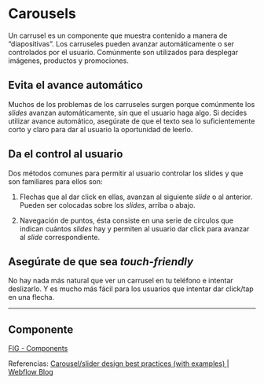 # Carousels

Un carrusel es un componente que muestra contenido a manera de “diapositivas”. Los carruseles pueden avanzar automáticamente o ser controlados por el usuario. Comúnmente son utilizados para desplegar imágenes, productos y promociones.

## Evita el avance automático

Muchos de los problemas de los carruseles surgen porque comúnmente los _slides_ avanzan automáticamente, sin que el usuario haga algo. Si decides utilizar avance automático, asegúrate de que el texto sea lo suficientemente corto y claro para dar al usuario la oportunidad de leerlo.

## Da el control al usuario

Dos métodos comunes para permitir al usuario controlar los slides y que son familiares para ellos son:

1.  Flechas que al dar click en ellas, avanzan al siguiente _slide_ o al anterior. Pueden ser colocadas sobre los _slides_, arriba o abajo.
    
2.  Navegación de puntos, ésta consiste en una serie de círculos que indican cuántos _slides_ hay y permiten al usuario dar click para avanzar al _slide_ correspondiente.
    

## Asegúrate de que sea _touch-friendly_

No hay nada más natural que ver un carrusel en tu teléfono e intentar deslizarlo. Y es mucho más fácil para los usuarios que intentar dar click/tap en una flecha.

---

## Componente
[FIG - Components](https://www.figma.com/file/adTpzuue9VJyGt5D6bb45F/FIG---Components?node-id=2105%3A2468)

Referencias:
[Carousel/slider design best practices (with examples) | Webflow Blog](https://webflow.com/blog/carousel-slider-design-best-practices)